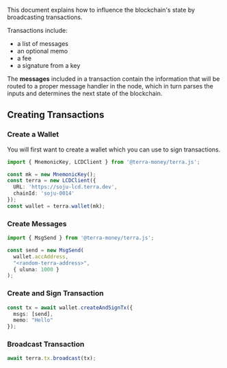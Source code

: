 This document explains how to influence the blockchain's state by broadcasting transactions.

Transactions include:

- a list of messages
- an optional memo
- a fee
- a signature from a key

The **messages** included in a transaction contain the information that will be routed to a proper message handler in the node, which in turn parses the inputs and determines the next state of the blockchain.

## Creating Transactions

### Create a Wallet

You will first want to create a wallet which you can use to sign transactions.

```ts
import { MnemonicKey, LCDClient } from '@terra-money/terra.js';

const mk = new MnemonicKey();
const terra = new LCDClient({
  URL: 'https://soju-lcd.terra.dev',
  chainId: 'soju-0014'
});
const wallet = terra.wallet(mk);
```

### Create Messages

```ts
import { MsgSend } from '@terra-money/terra.js';

const send = new MsgSend(
  wallet.accAddress,
  "<random-terra-address>",
  { uluna: 1000 }
);
```

### Create and Sign Transaction

```ts
const tx = await wallet.createAndSignTx({
  msgs: [send],
  memo: "Hello"
});
```

### Broadcast Transaction

```ts
await terra.tx.broadcast(tx);
```